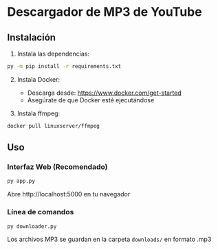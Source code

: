 # Descargador de MP3 de YouTube

## Instalación

1. Instala las dependencias:
```bash
py -m pip install -r requirements.txt
```

2. Instala Docker:
   - Descarga desde: https://www.docker.com/get-started
   - Asegúrate de que Docker esté ejecutándose

3. Instala ffmpeg:
```bash 
docker pull linuxserver/ffmpeg
```

## Uso

### Interfaz Web (Recomendado)
```bash
py app.py
```
Abre http://localhost:5000 en tu navegador

### Línea de comandos
```bash
py downloader.py
```

Los archivos MP3 se guardan en la carpeta `downloads/` en formato .mp3